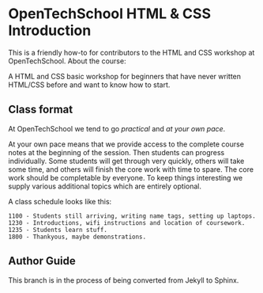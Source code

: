 # OpenTechSchool HTML & CSS Introduction

This is a friendly how-to for contributors to the HTML and CSS workshop
at OpenTechSchool. 
About the course:

A HTML and CSS basic workshop for beginners that have never written HTML/CSS
before and want to know how to start.

## Class format

At OpenTechSchool we tend to go *practical* and *at your own pace*.

At your own pace means that we provide access to the complete course notes at
the beginning of the session. Then students can progress individually. Some
students will get through very quickly, others will take some time, and others
will finish the core work with time to spare. The core work should be
completable by everyone. To keep things interesting we supply various
additional topics which are entirely optional.

A class schedule looks like this:

    1100 - Students still arriving, writing name tags, setting up laptops.
    1230 - Introductions, wifi instructions and location of coursework.
    1235 - Students learn stuff.
    1800 - Thankyous, maybe demonstrations.


## Author Guide

This branch is in the process of being converted from Jekyll to Sphinx.

